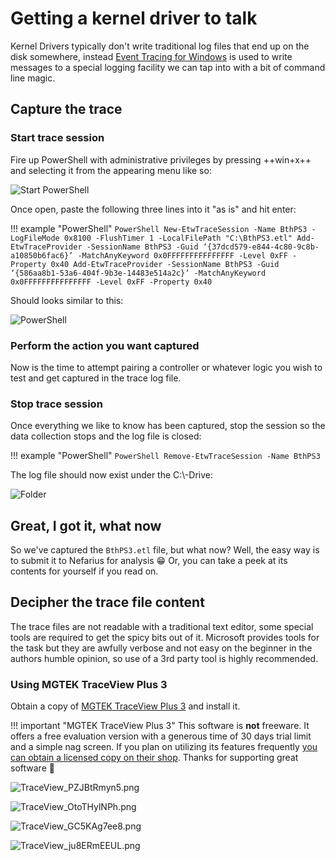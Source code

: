 # Getting a kernel driver to talk

Kernel Drivers typically don't write traditional log files that end up on the disk somewhere, instead [Event Tracing for Windows](https://docs.microsoft.com/en-us/windows-hardware/test/wpt/event-tracing-for-windows) is used to write messages to a special logging facility we can tap into with a bit of command line magic.

## Capture the trace

### Start trace session

Fire up PowerShell with administrative privileges by pressing ++win+x++ and selecting it from the appearing menu like so:

![Start PowerShell](/images/Y2bzZWdYK4.png)

Once open, paste the following three lines into it "as is" and hit enter:

!!! example "PowerShell"
    ```PowerShell
    New-EtwTraceSession -Name BthPS3 -LogFileMode 0x8100 -FlushTimer 1 -LocalFilePath "C:\BthPS3.etl"
    Add-EtwTraceProvider -SessionName BthPS3 -Guid ‘{37dcd579-e844-4c80-9c8b-a10850b6fac6}’ -MatchAnyKeyword 0x0FFFFFFFFFFFFFFF -Level 0xFF -Property 0x40
    Add-EtwTraceProvider -SessionName BthPS3 -Guid ‘{586aa8b1-53a6-404f-9b3e-14483e514a2c}’ -MatchAnyKeyword 0x0FFFFFFFFFFFFFFF -Level 0xFF -Property 0x40
    ```

Should looks similar to this:

![PowerShell](/images/35cnHUOIwv.png)

### Perform the action you want captured

Now is the time to attempt pairing a controller or whatever logic you wish to test and get captured in the trace log file.

### Stop trace session

Once everything we like to know has been captured, stop the session so the data collection stops and the log file is closed:

!!! example "PowerShell"
    ```PowerShell
    Remove-EtwTraceSession -Name BthPS3
    ```

The log file should now exist under the C:\\-Drive:

![Folder](/images/AnyDesk_LVe8LzooAQ.png)

## Great, I got it, what now

So we've captured the `BthPS3.etl` file, but what now? Well, the easy way is to submit it to Nefarius for analysis 😁 Or, you can take a peek at its contents for yourself if you read on.

## Decipher the trace file content

The trace files are not readable with a traditional text editor, some special tools are required to get the spicy bits out of it. Microsoft provides tools for the task but they are awfully verbose and not easy on the beginner in the authors humble opinion, so use of a 3rd party tool is highly recommended.

### Using MGTEK TraceView Plus 3

Obtain a copy of [MGTEK TraceView Plus 3](https://www.mgtek.com/traceview) and install it.

!!! important "MGTEK TraceView Plus 3"
    This software is **not** freeware. It offers a free evaluation version with a generous time of 30 days trial limit and a simple nag screen. If you plan on utilizing its features frequently [you can obtain a licensed copy on their shop](https://www.mgtek.com/traceview/shop). Thanks for supporting great software 🥰

![TraceView_PZJBtRmyn5.png](/images/TraceView_PZJBtRmyn5.png)

![TraceView_OtoTHylNPh.png](/images/TraceView_OtoTHylNPh.png)

![TraceView_GC5KAg7ee8.png](/images/TraceView_GC5KAg7ee8.png)

![TraceView_ju8ERmEEUL.png](/images/TraceView_ju8ERmEEUL.png)
